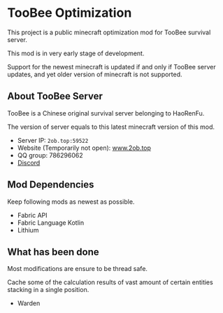 # TooBee Optimization

This project is a public minecraft optimization mod for TooBee survival server.

This mod is in very early stage of development.

Support for the newest minecraft is updated if and only if TooBee server updates,
and yet older version of minecraft is not supported.

## About TooBee Server
TooBee is a Chinese original survival server belonging to HaoRenFu.

The version of server equals to this latest minecraft version of this mod.

- Server IP: `2ob.top:59522`
- Website (Temporarily not open): www.2ob.top
- QQ group: 786296062
- [Discord](https://discord.gg/r4eztFe5)

## Mod Dependencies
Keep following mods as newest as possible.

- Fabric API
- Fabric Language Kotlin
- Lithium

## What has been done
Most modifications are ensure to be thread safe.

Cache some of the calculation results of vast amount of certain entities stacking in a single position.
- Warden
